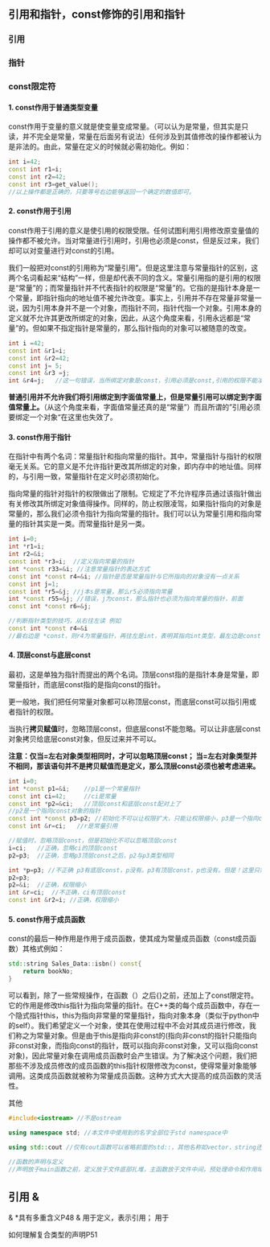 

## 引用和指针，const修饰的引用和指针 

### 引用

### 指针

### const限定符

#### 1. const作用于普通类型变量

const作用于变量的意义就是使变量变成常量。（可以认为是常量，但其实是只读，并不完全是常量，常量在后面另有说法）任何涉及到其值修改的操作都被认为是非法的。由此，常量在定义的时候就必需初始化。例如：

```c++
int i=42;
const int r1=i;
const int r2=42;
const int r3=get_value();
//以上操作都是正确的，只要等号右边能够返回一个确定的数值即可。
```

#### 2. const作用于引用

const作用于引用的意义是使引用的权限受限。任何试图利用引用修改原变量值的操作都不被允许。当对常量进行引用时，引用也必须是const，但是反过来，我们却可以对变量进行对const的引用。

我们一般把对const的引用称为“常量引用”。但是这里注意与常量指针的区别，这两个名词看起来“结构”一样，但是却代表不同的含义。常量引用指的是引用的权限是“常量”的；而常量指针并不代表指针的权限是“常量”的。它指的是指针本身是一个常量，即指针指向的地址值不被允许改变。事实上，引用并不存在常量非常量一说，因为引用本身并不是一个对象，而指针不同，指针代指一个对象。引用本身的定义就不允许其更改所绑定的对象，因此，从这个角度来看，引用永远都是“常量”的。但如果不指定指针是常量的，那么指针指向的对象可以被随意的改变。

```c++
int i =42;
const int &r1=i;
const int &r2=42;
const int j= 5;
const int &r3 =j;
int &r4=j;   //这一句错误，当所绑定对象是const，引用必须是const,引用的权限不能凌驾于所绑定对象之上。
```

**普通引用并不允许我们将引用绑定到字面值常量上，但是常量引用可以绑定到字面值常量上。**（从这个角度来看，字面值常量还真的是“常量”）而且所谓的”引用必须要绑定一个对象“在这里也失效了。

#### 3. const作用于指针

在指针中有两个名词：常量指针和指向常量的指针。其中，常量指针与指针的权限毫无关系。它的意义是不允许指针更改其所绑定的对象，即内存中的地址值。同样的，与引用一致，常量指针在定义时必须初始化。

指向常量的指针对指针的权限做出了限制。它规定了不允许程序员通过该指针做出有关修改其所绑定对象值得操作。同样的，防止权限凌驾，如果指针指向的对象是常量的，那么我们必须令指针为指向常量的指针。我们可以认为常量引用和指向常量的指针其实是一类。而常量指针是另一类。

```c++
int i=0;
int *r1=i;
int r2=&i;
const int *r3=i;  //定义指向常量的指针
int *const r33=&i; //注意常量指针的表达方式
const int *const r4=&i; //指针是否是常量指针与它所指向的对象没有一点关系
const int j=1;
const int *r5=&j; //j本s是常量，那么r5必须指向常量
int *const r55=&j; //错误，j为const，那么指针也必须为指向常量的指针，前面
const int *const r6=&j; 

//判断指针类型的技巧，从右往左读 例如
const int *const r4=&i
//最右边是 *const，则r4为常量指针，再往左是int，表明其指向int类型，最左边是const，表明其权限是const的。可以这样想，*以及其右边表示指针以及指针本身是否是一个常量，而*左侧表示指针所指向对象的类型，以及对该对象的权限是否是const的。
```

#### 4. 顶层const与底层const

最初，这是单独为指针而提出的两个名词。顶层const指的是指针本身是常量，即常量指针，而底层const指的是指向const的指针。

更一般地，我们把任何常量对象都可以称顶层const，而底层const可以指引用或者指针的权限。

当执行**拷贝赋值**时，忽略顶层const，但底层const不能忽略。可以让非底层const对象拷贝给底层const对象，但反过来并不可以。

**注意：仅当=左右对象类型相同时，才可以忽略顶层const； 当=左右对象类型并不相同，那该语句并不是拷贝赋值而是定义，那么顶层const必须也被考虑进来。**

```c++
int i=0;
int *const p1=&i;    //p1是一个常量指针
const int ci=42;	 //ci是常量
const int *p2=&ci;   //顶层const和底层const配对上了
//p2是一个指向const对象的指针
const int *const p3=p2; //初始化不可以让权限扩大，只能让权限缩小，p3是一个指向const对象的常量指针
const int &r=ci;   //r是常量引用

//赋值时，忽略顶层const，但是初始化不可以忽略顶层const
i=ci;   //正确，忽略ci的顶层const
p2=p3;	//正确，忽略p3顶层const之后，p2与p3类型相同

int *p=p3; //不正确 p3有底层const，p没有。p3有顶层const，p也没有。但是！这里只需要p有底层const就可以通过！
p2=p3;
p2=&i;	//正确，权限缩小
int &r=ci;	//不正确，ci有顶层const
const int &r2=i; //正确，权限缩小
```

#### 5. const作用于成员函数

const的最后一种作用是作用于成员函数，使其成为常量成员函数（const成员函数）其格式例如：

```c++
std::string Sales_Data::isbn() const{
    return bookNo;
}
```

可以看到，除了一些常规操作，在函数（）之后{}之前，还加上了const限定符。它的作用是修改this指针为指向常量的指针。在C++类的每个成员函数中，存在一个隐式指针this，this为指向非常量的常量指针，指向对象本身（类似于python中的self）。我们希望定义一个对象，使其在使用过程中不会对其成员进行修改，我们称之为常量对象。但是由于this是指向非const的(指向非const的指针只能指向非const对象，而指向const的指针，既可以指向非const对象，又可以指向const对象)，因此常量对象在调用成员函数时会产生错误。为了解决这个问题，我们把那些不涉及成员修改的成员函数的this指针权限修改为const，使得常量对象能够调用。这类成员函数就被称为常量成员函数。这种方式大大提高的成员函数的灵活性。



其他

```c++
#include<iostream> //不是ostream

using namespace std; //本文件中使用到的名字全部位于std namespace中

using std::cout //仅有cout函数可以省略前面的std::，其他名称如vector，string还是要在前面加上std::
    
//函数的声明与定义
//声明放于main函数之前，定义放于文件底部扎堆，主函数放于文件中间，预处理命令和作用域声明放于文件开头
```

## 引用 &

& *具有多重含义P48   & 用于定义，表示引用； 用于

如何理解复合类型的声明P51



